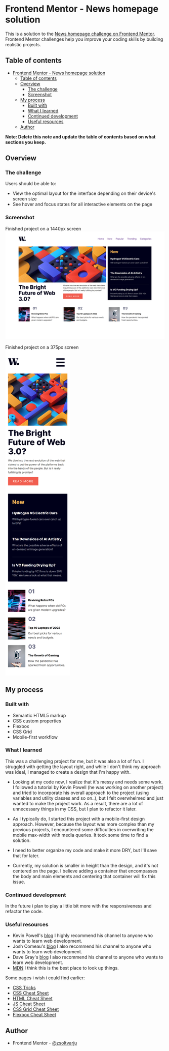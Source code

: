 # Frontend Mentor - News homepage solution

This is a solution to the [News homepage challenge on Frontend Mentor](https://www.frontendmentor.io/challenges/news-homepage-H6SWTa1MFl). Frontend Mentor challenges help you improve your coding skills by building realistic projects. 

## Table of contents

- [Frontend Mentor - News homepage solution](#frontend-mentor---news-homepage-solution)
  - [Table of contents](#table-of-contents)
  - [Overview](#overview)
    - [The challenge](#the-challenge)
    - [Screenshot](#screenshot)
  - [My process](#my-process)
    - [Built with](#built-with)
    - [What I learned](#what-i-learned)
    - [Continued development](#continued-development)
    - [Useful resources](#useful-resources)
  - [Author](#author)

**Note: Delete this note and update the table of contents based on what sections you keep.**

## Overview

### The challenge

Users should be able to:

- View the optimal layout for the interface depending on their device's screen size
- See hover and focus states for all interactive elements on the page

### Screenshot

Finished project on a 1440px screen
![Finished project on 1440px](solution/PC%20solution.png)

Finished project on a 375px screen
<br />
![Finished project on 375px](solution/Phone%20solution.png)

## My process

### Built with

- Semantic HTML5 markup
- CSS custom properties
- Flexbox
- CSS Grid
- Mobile-first workflow


### What I learned

This was a challenging project for me, but it was also a lot of fun. I struggled with getting the layout right, and while I don't think my approach was ideal, I managed to create a design that I'm happy with.

- Looking at my code now, I realize that it's messy and needs some work. I followed a tutorial by Kevin Powell (he was working on another project) and tried to incorporate his overall approach to the project (using variables and utility classes and so on..), but I felt overwhelmed and just wanted to make the project work. As a result, there are a lot of unnecessary things in my CSS, but I plan to refactor it later.

- As I typically do, I started this project with a mobile-first design approach. However, because the layout was more complex than my previous projects, I encountered some difficulties in overwriting the mobile max-width with media queries. It took some time to find a solution.

- I need to better organize my code and make it more DRY, but I'll save that for later. 

- Currently, my solution is smaller in height than the design, and it's not centered on the page. I believe adding a container that encompasses the body and main elements and centering that container will fix this issue.

### Continued development

In the future i plan to play a little bit more with the responsiveness and refactor the code.

### Useful resources

- Kevin Powell's  [blog](https://www.kevinpowell.co/) I highly recommend his channel to anyone who wants to learn web development.
- Josh Comeau's [blog](https://www.joshwcomeau.com/) I also recommend his channel to anyone who wants to learn web development.
- Dave Gray's [blog](https://daveceddia.com/) I also recommend his channel to anyone who wants to learn web development.
- [MDN](https://developer.mozilla.org/en-US/) I think this is the best place to look up things.

Some pages i wish i could find earlier:
- [CSS Tricks](https://css-tricks.com/)
- [CSS Cheat Sheet](https://htmlcheatsheet.com/css/)
- [HTML Cheat Sheet](https://htmlcheatsheet.com/)
- [JS Cheat Sheet](https://htmlcheatsheet.com/js/)
- [CSS Grid Cheat Sheet](https://grid.malven.co/)
- [Flexbox Cheat Sheet](https://flexbox.malven.co/)

## Author

- Frontend Mentor - [@zsoltvarju](https://www.frontendmentor.io/profile/zsoltvarju)
